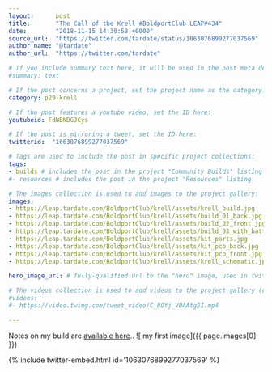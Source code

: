 ```yaml
---
layout:      post
title:       "The Call of the Krell #BoldportClub LEAP#434"
date:        "2018-11-15 14:30:58 +0000"
source_url:  "https://twitter.com/tardate/status/1063076899277037569"
author_name: "@tardate"
author_url:  "https://twitter.com/tardate"

# If you include summary text here, it will be used in the post meta description instead of an excerpt from the post body
#summary: text

# If the post concerns a project, set the project name as the category:
category: p29-krell

# If the post features a youtube video, set the ID here:
youtubeid: FdNBNDGJCys

# If the post is mirroring a tweet, set the ID here:
twitterid:  "1063076899277037569"

# Tags are used to include the post in specific project collections:
tags:
- builds # includes the post in the project "Community Builds" listing
#- resources # includes the post in the project "Resources" listing

# The images collection is used to add images to the project gallery:
images:
- https://leap.tardate.com/BoldportClub/krell/assets/krell_build.jpg
- https://leap.tardate.com/BoldportClub/krell/assets/build_01_back.jpg
- https://leap.tardate.com/BoldportClub/krell/assets/build_02_front.jpg
- https://leap.tardate.com/BoldportClub/krell/assets/build_03_with_battery.jpg
- https://leap.tardate.com/BoldportClub/krell/assets/kit_parts.jpg
- https://leap.tardate.com/BoldportClub/krell/assets/kit_pcb_back.jpg
- https://leap.tardate.com/BoldportClub/krell/assets/kit_pcb_front.jpg
- https://leap.tardate.com/BoldportClub/krell/assets/krell_schematic.jpg

hero_image_url: # fully-qualified url to the "hero" image, used in twitter cards for example

# The videos collection is used to add videos to the project gallery (currently only mp4):
#videos:
#- https://video.twimg.com/tweet_video/C_8OYj_V0AAtg5I.mp4

---
```


Notes on my build are [available here](https://github.com/tardate/LittleArduinoProjects/tree/master/BoldportClub/krell)..
![ my first image]({{ page.images[0] }})


{% include twitter-embed.html id='1063076899277037569' %}


